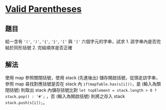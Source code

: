 # [Valid Parentheses](https://leetcode.com/problems/valid-parentheses/)

## 題目

給一含有 `'('`, `')'`, `'{'`, `'}'`, `'['` 與 `']'` 六個字元的字串，試求 1. 該字串內是否完結於同形括號 2. 完結順序是否正確

## 解法

使用 map 參照關閉括號，使用 stack (先進後出) 儲存開啟括號，從頭走訪字串，參照 map 尋找對應括號是否在 stack 內 `if(mapTable.has(s[i]))`，是 (輸入為關閉括號) 則取出 stack 內儲存括號比對 `let topElement = stack.length > 0 ? stack.pop() : '#';` ，否 (輸入為開啟括號) 則將之存入 stack `stack.push(s[i]);`。
